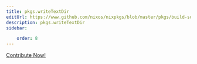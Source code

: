 ```yaml
---
title: pkgs.writeTextDir
editUrl: https://www.github.com/nixos/nixpkgs/blob/master/pkgs/build-support/trivial-builders/default.nix#L202C18
description: pkgs.writeTextDir
sidebar:

    order: 8
---
```


<a href="https://www.github.com/nixos/nixpkgs/blob/master/pkgs/build-support/trivial-builders/default.nix#L202C18">Contribute Now!</a>




